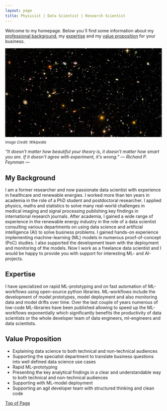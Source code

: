 ```yaml
---
layout: page
title: Physicist | Data Scientist | Research Scientist 
---
```


Welcome to my homepage. Below you´ll find some information about my [professional background](#professional-background), my [expertise](#expertise) and my [value proposition](#value-proposition) for your business.

![universe](images/artificial_intelligence.png)\
<sub>*Image Credit: Wikipedia*

*“It doesn't matter how beautiful your theory is, it doesn't matter how smart you are. If it doesn't agree with experiment, it's wrong.” ― Richard P. Feynman ―*


## My Background
I am a former researcher and now passionate data scientist with experience in healthcare and renewable energies. I worked more than ten years in academia in the role of a PhD student and postdoctoral researcher. I applied physics, maths and statistics to solve many real-world challenges in medical imaging and signal processing publishing key findings in international research journals. After academia, I gained a wide range of experience in the renewable energy industry in the role of a data scientist consulting various departments on using data science and artificial intelligence (AI) to solve business problems. I gained hands-on experience implementing machine-learning (ML) models in numerous proof-of-concept (PoC) studies. I also supported the development team with the deployment and monitoring of the models. Now I work as a freelance data scientist and I would be happy to provide you with support for interesting ML- and AI-projects.

## Expertise
I have specialized on rapid ML-prototyping and on fast automation of ML-workflows using open-source python libraries. ML-workflows include the development of model prototypes, model deployment and also monitoring data and model drifts over time. Over the last couple of years numerous of low-code ML-libraries have been published allowing to speed up the ML-workflows exponentially which significantly benefits the productivity of data scientists or the whole developer team of data engineers, ml-engineers and data scientists.

## Value Proposition
- Explaining data science to both technical and non-technical audiences
- Supporting the specialist department to translate business questions into well defined data science use cases
- Rapid ML-prototyping
- Presenting the key analytical findings in a clear and understandable way to both technical and non-technical audiences 
- Supporting with ML-model deployment
- Supporting an agil developer team with structured thinking and clean code

[Top of Page](#professional-background)